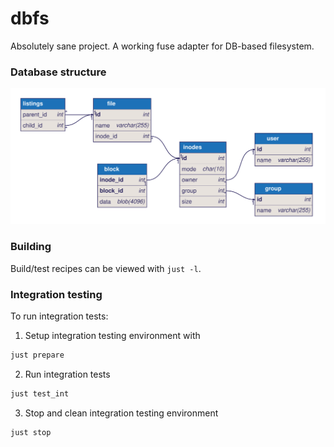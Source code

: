# dbfs

Absolutely sane project. A working fuse adapter for DB-based filesystem.


### Database structure
<img src="er.jpg">


### Building
Build/test recipes can be viewed with `just -l`.


### Integration testing
To run integration tests:

1. Setup integration testing environment with
```bash
just prepare
```
2. Run integration tests
```bash
just test_int
```
3. Stop and clean integration testing environment
```bash
just stop
```

